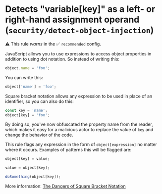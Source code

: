 # Detects "variable[key]" as a left- or right-hand assignment operand (`security/detect-object-injection`)

⚠️ This rule _warns_ in the ✅ `recommended` config.

<!-- end auto-generated rule header -->

JavaScript allows you to use expressions to access object properties in addition to using dot notation. So instead of writing this:

```js
object.name = 'foo';
```

You can write this:

```js
object['name'] = 'foo';
```

Square bracket notation allows any expression to be used in place of an identifier, so you can also do this:

```js
const key = 'name';
object[key] = 'foo';
```

By doing so, you've now obfuscated the property name from the reader, which makes it easy for a malicious actor to replace the value of `key` and change the behavior of the code.

This rule flags any expression in the form of `object[expression]` no matter where it occurs. Examples of patterns this will be flagged are:

```js
object[key] = value;

value = object[key];

doSomething(object[key]);
```

More information: [The Dangers of Square Bracket Notation](../the-dangers-of-square-bracket-notation.md)
